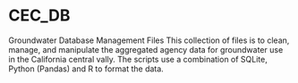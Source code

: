 # CEC_DB
Groundwater Database Management Files
This collection of files is to clean, manage, and manipulate the aggregated agency data for groundwater use in the California central vally. 
The scripts use a combination of SQLite, Python (Pandas) and R to format the data.
